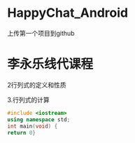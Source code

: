 # HappyChat_Android
上传第一个项目到github

# 李永乐线代课程

2行列式的定义和性质

3.行列式的计算



```c++
#include <iostream>
using namespace std;
int main(void) {
return 0}
```

